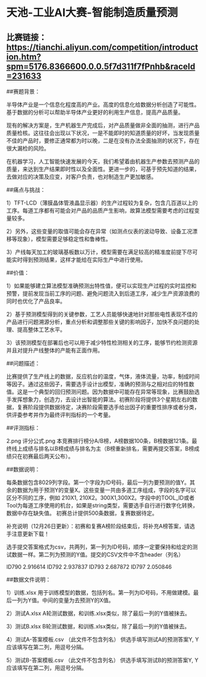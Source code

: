 # 天池-工业AI大赛-智能制造质量预测

## 比赛链接：https://tianchi.aliyun.com/competition/introduction.htm?spm=5176.8366600.0.0.5f7d311f7fPnhb&raceId=231633



##赛题背景：

半导体产业是一个信息化程度高的产业。高度的信息化给数据分析创造了可能性。基于数据的分析可以帮助半导体产业更好的利用生产信息，提高产品质量。

现有的解决方案是，生产机器生产完成后，对产品质量做非全面的抽测，进行产品质量检核。这往往会出现以下状况，一是不能即时的知道质量的好坏，当发现质量不佳的产品时，要修正通常都为时以晚，二是在没有办法全面抽测的状况下，存在很大漏检的风险。

在机器学习，人工智能快速发展的今天，我们希望着由机器生产参数去预测产品的质量，来达到生产结果即时性以及全面性。更进一步的，可基于预先知道的结果，去做对应的决策及应变，对客户负责，也对制造生产更加敏感。


##痛点与挑战：

1）TFT-LCD（薄膜晶体管液晶显示器）的生产过程较为复杂，包含几百道以上的工序。每道工序都有可能会对产品的品质产生影响，故算法模型需要考虑的过程变量较多。

2）另外，这些变量的取值可能会存在异常（如测点仪表的波动导致、设备工况漂移等现象），模型需要足够稳定性和鲁棒性。

3）产线每天加工的玻璃基板数以万计，模型需要在满足较高的精准度前提下尽可能实时得到预测结果，这样才能给在实际生产中进行使用。


##价值：

1）如果能够建立算法模型准确预测出特性值，便可以实现生产过程的实时监控和预警，提前发现当前工序的问题、避免问题流入到后道工序，减少生产资源浪费的同时也优化了产品良率。

2）基于预测模型得到的关键参数，工艺人员能够快速地针对那些电性表现不佳的产品进行问题溯源分析，重点分析和调整那些关键的影响因子，加快不良问题的处理、提高整体工艺水平。

3）该预测模型在部署后也可以用于减少特性检测相关的工序，能够节约检测资源并且对提升产线整体的产能有正面作用。


##问题描述：

比赛提供了生产线上的数据，反应机台的温度，气体，液体流量，功率，制成时间等因子。通过这些因子，需要选手设计出模型，准确的预测与之相对应的特性数值。这是一个典型的回归预测问题。因为数据中可能存在异常等现象，比赛鼓励选手发挥想象力，创造力，去设计出智能的算法。初赛阶段将提供3个星期左右的数据，复赛阶段提供数据待定，决赛阶段需要选手给出因子的重要性排序或者分类，供评委参考并作为最终评判指标的一个考量。


##评测指标：

2.png
评分公式.png
本竞赛排行榜分A/B榜，A榜数据100条，B榜数据121条。最终线上成绩与排名以B榜成绩与排名为主（B榜重新排名，需要再提交答案，B榜成绩只在初赛最后两天公布）。



##数据说明：

每条数据包含8029列字段。第一个字段为ID号码，最后一列为要预测的值Y。其余的数据为用于预测Y的变量X。这些变量一共由多道工序组成，字段的名字可以区分不同的工序，例如 210X1, 210X2。300X1,300X2。字段中的TOOL_ID或者Tool为每道工序使用的机台，如果是string类型，需要选手自行进行数字化转换，数据中存在缺失值。
初赛总计提供500条数据，复赛数据待定。

补充说明（12月26日更新）：初赛和复赛A榜阶段结束后，将补充A榜答案，请选手注意更新下载！

选手提交答案格式为csv，共两列，第一列为ID号码，顺序一定要保持和给定的测试数据一样。第二列为预测的Y值。提交的CSV文件中不含header（列名）

ID790	2.916614
ID792	2.937837
ID793	2.687872
ID797	2.050846



##数据文件说明：

1）训练.xlsx
用于训练模型的数据，包括列名。第一列为ID号码，不用做建模。最后一列为Y值。中间的变量为去预测Y的X值。


2）测试A.xlsx
A轮测试数据，和训练.xlsx类似，除了最后一列的Y值被抹去。


3）测试B.xlsx
B轮测试数据，和训练.xlsx类似，除了最后一列的Y值被抹去。


4）测试A-答案模板.csv （此文件不包含列名）
供选手填写测试A的预测答案Y, Y应该填写在第二列，用逗号分隔。


5）测试B-答案模板.csv （此文件不包含列名）
供选手填写测试B的预测答案Y, Y应该填写在第二列，用逗号分隔。